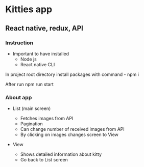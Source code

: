 # Kitties app

## React native, redux, API

### Instruction
* Important to have installed
    * Node js
    * React native CLI

In project root directory install packages with command - npm i

After run
npm run start

### About app
* List (main screen)
    * Fetches images from API
    * Pagination
    * Can change number of received images from API
    * By clicking on images changes screen to View

* View
    * Shows detailed information about kitty
    * Go back to List screen
